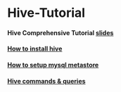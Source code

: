 # Hive-Tutorial

#### Hive Comprehensive Tutorial [slides](https://www.slideshare.net/KaustuvKunal/hive-comprehensive-tutorial-233477025) 

#### [How to install hive](https://github.com/kaustuvkunal/Hive-Tutorial/blob/master/Hive-Installation.md)
#### [How to setup mysql metastore](https://github.com/kaustuvkunal/Hive-Tutorial/blob/master/mysql-metastore-setup.md)

#### [Hive commands & queries](https://github.com/kaustuvkunal/Hive-Tutorial/blob/master/hive-commnads.md)
